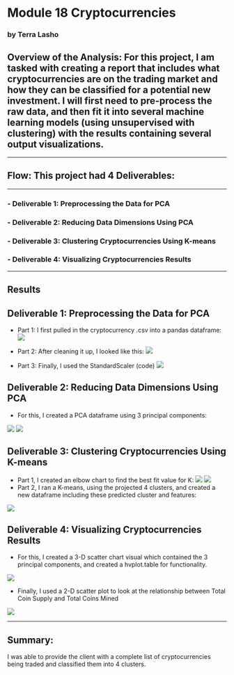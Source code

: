 # Module 18 Cryptocurrencies
### by Terra Lasho 
## Overview of the Analysis: For this project, I am tasked with creating a report that includes what cryptocurrencies are on the trading market and how they can be classified for a potential new investment.  I will first need to pre-process the raw data, and then fit it into several machine learning models (using unsupervised with clustering) with the results containing several output visualizations.
-----------------------------------------------------------------------------------------------------------------------------------
## Flow:  This project had 4 Deliverables:
------------------------------------------------------------------------------------------------------------------------------------
### - Deliverable 1: Preprocessing the Data for PCA
### - Deliverable 2: Reducing Data Dimensions Using PCA
### - Deliverable 3: Clustering Cryptocurrencies Using K-means
### - Deliverable 4: Visualizing Cryptocurrencies Results
-----------------------------------------------------------------------------------------------------------------------------------
## Results
## Deliverable 1: Preprocessing the Data for PCA
-	Part 1: I first pulled in the cryptocurrency .csv into a pandas dataframe:
![](https://github.com/Beetleee/Cryptocurriencies/blob/main/Resources/Plot1.png)

-	Part 2: After cleaning it up, I looked like this:
![](https://github.com/Beetleee/Cryptocurriencies/blob/main/Resources/Plot2.png)

-	Part 3: Finally, I used the StandardScaler (code)
![](https://github.com/Beetleee/Cryptocurriencies/blob/main/Resources/Plot3.png)


## Deliverable 2: Reducing Data Dimensions Using PCA
-	For this, I created a PCA dataframe using 3 principal components: 

![](https://github.com/Beetleee/Cryptocurriencies/blob/main/Resources/Plot4.png)
![](https://github.com/Beetleee/Cryptocurriencies/blob/main/Resources/Plot4_5.png)


## Deliverable 3: Clustering Cryptocurrencies Using K-means
-	Part 1, I created an elbow chart to find the best fit value for K:
![](https://github.com/Beetleee/Cryptocurriencies/blob/main/Resources/Plot5.png)
![](https://github.com/Beetleee/Cryptocurriencies/blob/main/Resources/Plot5_5.png)
-	Part 2, I ran a K-means, using the projected 4 clusters, and created a new dataframe including these predicted cluster and features:

![](https://github.com/Beetleee/Cryptocurriencies/blob/main/Resources/Plot6.png)

## Deliverable 4: Visualizing Cryptocurrencies Results
-	For this, I created a 3-D scatter chart visual which contained the 3 principal components, and created a hvplot.table for functionality.

![](https://github.com/Beetleee/Cryptocurriencies/blob/main/Resources/Plot7.png)


-	Finally, I used a 2-D scatter plot to look at the relationship between Total Coin Supply and Total Coins Mined 

![](https://github.com/Beetleee/Cryptocurriencies/blob/main/Resources/Plot8.png)


-----------------------------------------------------------------------------------------------------------------------------------------

## Summary:
I was able to provide the client with a complete list of cryptocurrencies being traded and classified them into 4 clusters.
